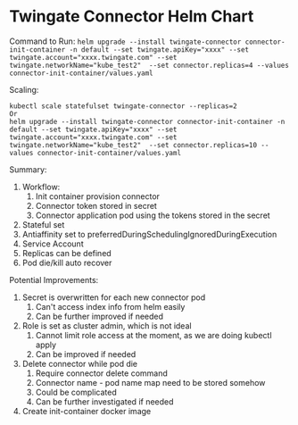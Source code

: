 # Twingate Connector Helm Chart

Command to Run:
```helm upgrade --install twingate-connector connector-init-container -n default --set twingate.apiKey="xxxx" --set twingate.account="xxxx.twingate.com" --set twingate.networkName="kube_test2"  --set connector.replicas=4 --values connector-init-container/values.yaml```

Scaling:
``` 
kubectl scale statefulset twingate-connector --replicas=2
Or
helm upgrade --install twingate-connector connector-init-container -n default --set twingate.apiKey="xxxx" --set twingate.account="xxxx.twingate.com" --set twingate.networkName="kube_test2"  --set connector.replicas=10 --values connector-init-container/values.yaml
```

Summary:
1. Workflow:
    1. Init container provision connector
    2. Connector token stored in secret
    3. Connector application pod using the tokens stored in the secret
2. Stateful set
3. Antiaffinity set to preferredDuringSchedulingIgnoredDuringExecution
4. Service Account
5. Replicas can be defined
6. Pod die/kill auto recover

Potential Improvements:
1. Secret is overwritten for each new connector pod
   1. Can't access index info from helm easily
   2. Can be further improved if needed
2. Role is set as cluster admin, which is not ideal
   1. Cannot limit role access at the moment, as we are doing kubectl apply
   2. Can be improved if needed
3. Delete connector while pod die
   1. Require connector delete command
   2. Connector name - pod name map need to be stored somehow
   3. Could be complicated
   4. Can be further investigated if needed
4. Create init-container docker image

